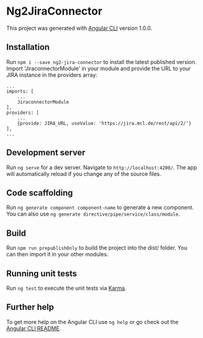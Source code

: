 # Ng2JiraConnector

This project was generated with [Angular CLI](https://github.com/angular/angular-cli) version 1.0.0.

## Installation
Run `npm i --save ng2-jira-connector` to install the latest published version.
Import 'JiraconnectorModule' in your module and provide the URL to your JIRA instance in the providers array:
```
...
imports: [
	...
	JiraconnectorModule
],
providers: [
	...
	{provide: JIRA_URL, useValue: 'https://jira.mcl.de/rest/api/2/'}
],
...
```

## Development server

Run `ng serve` for a dev server. Navigate to `http://localhost:4200/`. The app will automatically reload if you change any of the source files.

## Code scaffolding

Run `ng generate component component-name` to generate a new component. You can also use `ng generate directive/pipe/service/class/module`.

## Build

Run `npm run prepublishOnly` to build the project into the dist/ folder. You can then import it in your other modules.

## Running unit tests

Run `ng test` to execute the unit tests via [Karma](https://karma-runner.github.io).

## Further help

To get more help on the Angular CLI use `ng help` or go check out the [Angular CLI README](https://github.com/angular/angular-cli/blob/master/README.md).
